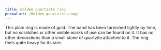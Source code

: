 ```yaml
---
title: Golden quartzite ring
permalink: /Golden_quartzite_ring/
---
```


This plain ring is made of gold. The band has been tarnished lightly by
time, but no scratches or other visible marks of use can be found on it.
It has no other decorations than a small stone of quartzite attached to
it. The ring feels quite heavy for its size.